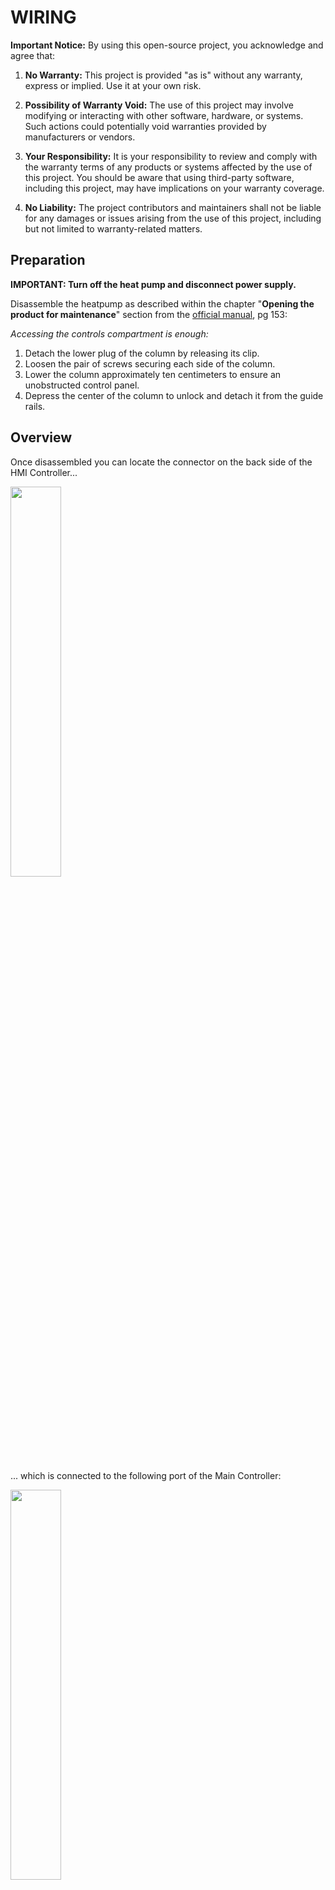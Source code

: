 # WIRING

**Important Notice:** By using this open-source project, you acknowledge and agree that:

1. **No Warranty:** This project is provided "as is" without any warranty, express or implied. Use it at your own risk.

2. **Possibility of Warranty Void:** The use of this project may involve modifying or interacting with other software, hardware, or systems. Such actions could potentially void warranties provided by manufacturers or vendors.

3. **Your Responsibility:** It is your responsibility to review and comply with the warranty terms of any products or systems affected by the use of this project. You should be aware that using third-party software, including this project, may have implications on your warranty coverage.

4. **No Liability:** The project contributors and maintainers shall not be liable for any damages or issues arising from the use of this project, including but not limited to warranty-related matters.

## Preparation

**IMPORTANT: Turn off the heat pump and disconnect power supply.**

Disassemble the heatpump as described within the chapter "**Opening the product for maintenance**" section from the [official manual](https://www.windhager.com/fileadmin/PDF_Documents/Produktprospekte/Bedienungsanleitung_AquaWIN_Air_273-203.pdf), pg 153:

*Accessing the controls compartment is enough:*

1. Detach the lower plug of the column by releasing its clip.
2. Loosen the pair of screws securing each side of the column.
3. Lower the column approximately ten centimeters to ensure an unobstructed control panel.
4. Depress the center of the column to unlock and detach it from the guide rails.

## Overview

Once disassembled you can locate the connector on the back side of the HMI Controller...

<img src="../media/hmi_controller_back.jpg?raw=true" width=40% height=40%>

... which is connected to the following port of the Main Controller:

<img src="../media/main_controller.jpg?raw=true" width=40% height=40%>

- VCC 5V (green)
- GND (red/brown)
- TX/RX, Logical 5V (white)
- Unknown (yellow)

The AquaMQTT Board intercepts the data line (white) and is using the provided VCC/GND as power supply.

## Mounting

Place the AquaMqtt Board to the back side of the hmi controller and connect the DHW HMI Connector with the original HMI controller. Match the connections accordingly:

<img src="../media/installed.jpg?raw=true" width=40% height=40%>

## Wiring

Connect the original connector cable to the DHW Main Connector on the AquaMqtt Board:

<img src="../media/wired_up.jpg?raw=true" width=40% height=40%>

### Man-In-The-Middle Mode

The man in the middle mode is the default mode of AquaMQTT and the intended purpose of AquaMQTT. In this mode you are able to control the heatpump, independent from the settings made within the HMI controller of the heatpump. By default, settings from the HMI controller are forwarded to the main controller and may be optionally overriden using MQTT commands.

1. Connect the original cable coming from the main controller to the AquaMQTT Boards Connector `DHW main`.

    **Make sure that green (5V) and brown (GND) is facing towards `J1` on the board**

2. Connect the hmi controller to the AquaMQTT Boards Connector `DHW HMI` using your customized cable or jumper cable. 

### Listener Mode

In listener mode, the AquaMQTT board expects to read any serial information exchanged by the DHW HMI Controller and DHW Main Controller on the AquaMQTT Boards Connector `DHW main`. The intended way of using listener mode is:

1. Set the Passthrough Jumper on the AquaMQTT Board: `J7 PSTRH`

2. Connect the cables as mentioned in Man-In-The-Middle Board.

3. Make sure the Configuration.h file has set:

    ```c++
    constexpr EOperationMode OPERATION_MODE = EOperationMode::LISTENER;
    ```